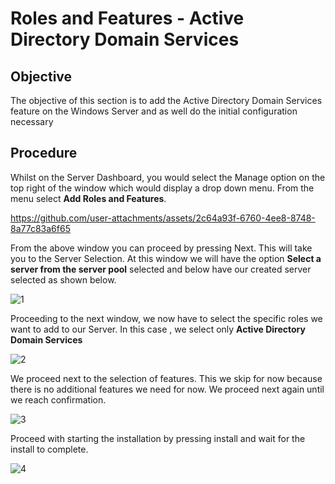 # Roles and Features - Active Directory Domain Services

## Objective
The objective of this section is to add the Active Directory Domain Services feature on the Windows Server and as well do the initial configuration necessary

## Procedure

Whilst on the Server Dashboard, you would select the Manage option on the top right of the window which would display a drop down menu.  From the menu select **Add Roles and Features**.

https://github.com/user-attachments/assets/2c64a93f-6760-4ee8-8748-8a77c83a6f65

From the above window you can proceed by pressing Next. This will take you to the Server Selection. At this window we will have the option **Select a server from the server pool** selected and below have our created server selected
as shown below.

![1](https://github.com/user-attachments/assets/0d3d016a-902a-43e6-beb1-cfbd11721ca1)

Proceeding to the next window, we now have to select the specific roles we want to add to our Server. In this case , we select only **Active Directory Domain Services**

![2](https://github.com/user-attachments/assets/21652b2c-77b7-4776-a7bc-324fb5c40998)

We proceed next to the selection of features. This we skip for now because there is no additional features we need for now. We proceed next again until we reach confirmation.

![3](https://github.com/user-attachments/assets/a9a23b17-770c-428b-8a21-be592f9ab0c0)

Proceed with starting the installation by pressing install and wait for the install to complete.

![4](https://github.com/user-attachments/assets/4232b570-42ac-4aaa-a340-ccb40780d69b)


